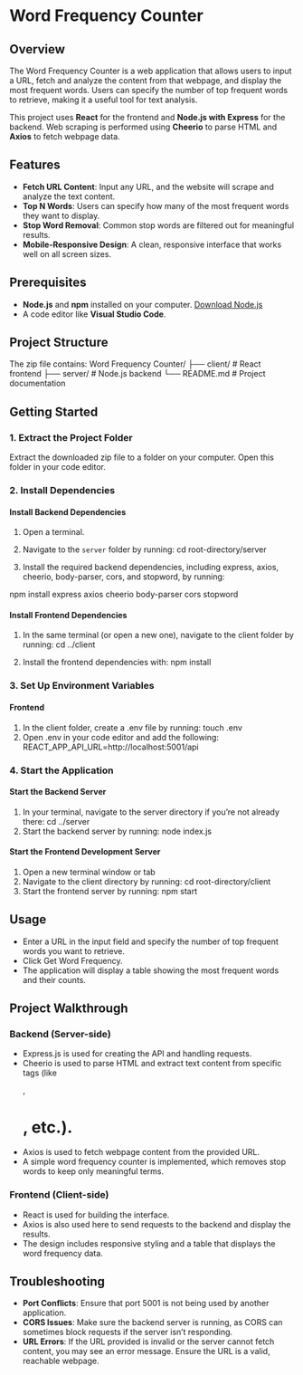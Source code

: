 # Word Frequency Counter

## Overview
The Word Frequency Counter is a web application that allows users to input a URL, fetch and analyze the content from that webpage, and display the most frequent words. Users can specify the number of top frequent words to retrieve, making it a useful tool for text analysis.

This project uses **React** for the frontend and **Node.js with Express** for the backend. Web scraping is performed using **Cheerio** to parse HTML and **Axios** to fetch webpage data. 

## Features
- **Fetch URL Content**: Input any URL, and the website will scrape and analyze the text content.
- **Top N Words**: Users can specify how many of the most frequent words they want to display.
- **Stop Word Removal**: Common stop words are filtered out for meaningful results.
- **Mobile-Responsive Design**: A clean, responsive interface that works well on all screen sizes.

## Prerequisites
- **Node.js** and **npm** installed on your computer. [Download Node.js](https://nodejs.org/)
- A code editor like **Visual Studio Code**.

## Project Structure
The zip file contains:
Word Frequency Counter/
├── client/          # React frontend
├── server/          # Node.js backend
└── README.md        # Project documentation


## Getting Started

### 1. Extract the Project Folder
Extract the downloaded zip file to a folder on your computer. Open this folder in your code editor.

### 2. Install Dependencies

#### Install Backend Dependencies
1. Open a terminal.
2. Navigate to the `server` folder by running:
   cd root-directory/server

3. Install the required backend dependencies, including express, axios, cheerio, body-parser, cors, and stopword, by running:

npm install express axios cheerio body-parser cors stopword

#### Install Frontend Dependencies

1. In the same terminal (or open a new one), navigate to the client folder by running:
    cd ../client

2. Install the frontend dependencies with:
     npm install

### 3. Set Up Environment Variables

#### Frontend
1. In the client folder, create a .env file by running:
    touch .env
2. Open .env in your code editor and add the following:
    REACT_APP_API_URL=http://localhost:5001/api

### 4. Start the Application

#### Start the Backend Server

1. In your terminal, navigate to the server directory if you’re not already there:
    cd ../server
2. Start the backend server by running:
    node index.js

#### Start the Frontend Development Server

1. Open a new terminal window or tab
2. Navigate to the client directory by running:
    cd root-directory/client
3. Start the frontend server by running:
    npm start

## Usage

- Enter a URL in the input field and specify the number of top frequent words you want to retrieve.
- Click Get Word Frequency.
- The application will display a table showing the most frequent words and their counts.

## Project Walkthrough

### Backend (Server-side)
- Express.js is used for creating the API and handling requests.
- Cheerio is used to parse HTML and extract text content from specific tags (like <p>, <h1>, etc.).
- Axios is used to fetch webpage content from the provided URL.
- A simple word frequency counter is implemented, which removes stop words to keep only meaningful terms.
### Frontend (Client-side)
- React is used for building the interface.
- Axios is also used here to send requests to the backend and display the results.
- The design includes responsive styling and a table that displays the word frequency data.

## Troubleshooting
-  **Port Conflicts**: Ensure that port 5001 is not being used by another application.
- **CORS Issues**: Make sure the backend server is running, as CORS can sometimes block requests if the server isn’t responding.
- **URL Errors**: If the URL provided is invalid or the server cannot fetch content, you may see an error message. Ensure the URL is a valid, reachable webpage.



